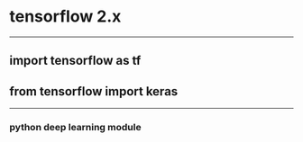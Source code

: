 # tensorflow 2.x
***
## import tensorflow as tf
## from tensorflow import keras
***
### python deep learning module
